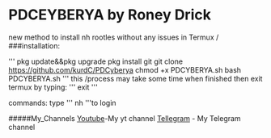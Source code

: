 # PDCEYBERYA by Roney Drick



new method to install
nh rootles without any issues in Termux
/
###installation:

'''
pkg update&&pkg  upgrade
pkg install git
git clone https://github.com/kurdC/PDCyberya
chmod +x PDCYBERYA.sh
bash PDCYBERYA.sh
'''
this /process may take some time
when finished
then exit termux by typing:
'''
exit
'''

commands:
type '''
nh
'''to login


#####My_Channels
[Youtube](https://www.youtube.com/@cyberyaku)-My yt channel
[Tellegram](https://t.me/cyberiasec) - My Telegram channel
